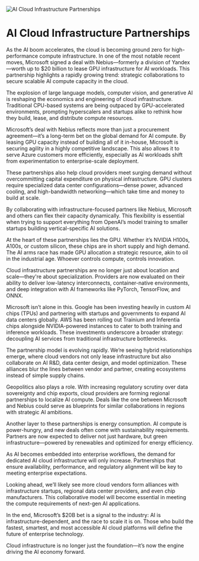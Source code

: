 ![AI Cloud Infrastructure Partnerships](https://imageio.forbes.com/specials-images/imageserve/64e646e9417d4705610f2e68/0x0.jpg?format=jpg&height=900&width=1600&fit=bounds)

# AI Cloud Infrastructure Partnerships

As the AI boom accelerates, the cloud is becoming ground zero for high-performance compute infrastructure. In one of the most notable recent moves, Microsoft signed a deal with Nebius—formerly a division of Yandex—worth up to $20 billion to lease GPU infrastructure for AI workloads. This partnership highlights a rapidly growing trend: strategic collaborations to secure scalable AI compute capacity in the cloud.

The explosion of large language models, computer vision, and generative AI is reshaping the economics and engineering of cloud infrastructure. Traditional CPU-based systems are being outpaced by GPU-accelerated environments, prompting hyperscalers and startups alike to rethink how they build, lease, and distribute compute resources.

Microsoft’s deal with Nebius reflects more than just a procurement agreement—it’s a long-term bet on the global demand for AI compute. By leasing GPU capacity instead of building all of it in-house, Microsoft is securing agility in a highly competitive landscape. This also allows it to serve Azure customers more efficiently, especially as AI workloads shift from experimentation to enterprise-scale deployment.

These partnerships also help cloud providers meet surging demand without overcommitting capital expenditure on physical infrastructure. GPU clusters require specialized data center configurations—dense power, advanced cooling, and high-bandwidth networking—which take time and money to build at scale.

By collaborating with infrastructure-focused partners like Nebius, Microsoft and others can flex their capacity dynamically. This flexibility is essential when trying to support everything from OpenAI’s model training to smaller startups building vertical-specific AI solutions.

At the heart of these partnerships lies the GPU. Whether it’s NVIDIA H100s, A100s, or custom silicon, these chips are in short supply and high demand. The AI arms race has made GPU allocation a strategic resource, akin to oil in the industrial age. Whoever controls compute, controls innovation.

Cloud infrastructure partnerships are no longer just about location and scale—they're about specialization. Providers are now evaluated on their ability to deliver low-latency interconnects, container-native environments, and deep integration with AI frameworks like PyTorch, TensorFlow, and ONNX.

Microsoft isn’t alone in this. Google has been investing heavily in custom AI chips (TPUs) and partnering with startups and governments to expand AI data centers globally. AWS has been rolling out Trainium and Inferentia chips alongside NVIDIA-powered instances to cater to both training and inference workloads. These investments underscore a broader strategy: decoupling AI services from traditional infrastructure bottlenecks.

The partnership model is evolving rapidly. We’re seeing hybrid relationships emerge, where cloud vendors not only lease infrastructure but also collaborate on AI R&D, data center design, and model optimization. These alliances blur the lines between vendor and partner, creating ecosystems instead of simple supply chains.

Geopolitics also plays a role. With increasing regulatory scrutiny over data sovereignty and chip exports, cloud providers are forming regional partnerships to localize AI compute. Deals like the one between Microsoft and Nebius could serve as blueprints for similar collaborations in regions with strategic AI ambitions.

Another layer to these partnerships is energy consumption. AI compute is power-hungry, and new deals often come with sustainability requirements. Partners are now expected to deliver not just hardware, but green infrastructure—powered by renewables and optimized for energy efficiency.

As AI becomes embedded into enterprise workflows, the demand for dedicated AI cloud infrastructure will only increase. Partnerships that ensure availability, performance, and regulatory alignment will be key to meeting enterprise expectations.

Looking ahead, we’ll likely see more cloud vendors form alliances with infrastructure startups, regional data center providers, and even chip manufacturers. This collaborative model will become essential in meeting the compute requirements of next-gen AI applications.

In the end, Microsoft’s $20B bet is a signal to the industry: AI is infrastructure-dependent, and the race to scale it is on. Those who build the fastest, smartest, and most accessible AI cloud platforms will define the future of enterprise technology.

Cloud infrastructure is no longer just the foundation—it’s now the engine driving the AI economy forward.
